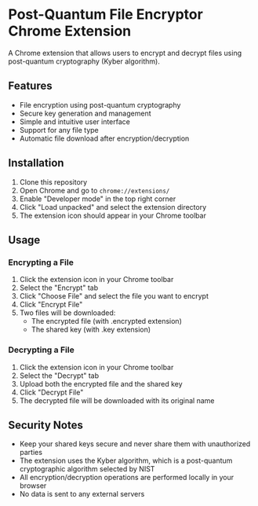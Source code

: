 # Post-Quantum File Encryptor Chrome Extension

A Chrome extension that allows users to encrypt and decrypt files using post-quantum cryptography (Kyber algorithm).

## Features

- File encryption using post-quantum cryptography
- Secure key generation and management
- Simple and intuitive user interface
- Support for any file type
- Automatic file download after encryption/decryption

## Installation

1. Clone this repository
2. Open Chrome and go to `chrome://extensions/`
3. Enable "Developer mode" in the top right corner
4. Click "Load unpacked" and select the extension directory
5. The extension icon should appear in your Chrome toolbar

## Usage

### Encrypting a File

1. Click the extension icon in your Chrome toolbar
2. Select the "Encrypt" tab
3. Click "Choose File" and select the file you want to encrypt
4. Click "Encrypt File"
5. Two files will be downloaded:
   - The encrypted file (with .encrypted extension)
   - The shared key (with .key extension)

### Decrypting a File

1. Click the extension icon in your Chrome toolbar
2. Select the "Decrypt" tab
3. Upload both the encrypted file and the shared key
4. Click "Decrypt File"
5. The decrypted file will be downloaded with its original name

## Security Notes

- Keep your shared keys secure and never share them with unauthorized parties
- The extension uses the Kyber algorithm, which is a post-quantum cryptographic algorithm selected by NIST
- All encryption/decryption operations are performed locally in your browser
- No data is sent to any external servers

